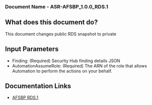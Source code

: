### Document Name - ASR-AFSBP_1.0.0_RDS.1
## What does this document do?
This document changes public RDS snapshot to private

## Input Parameters
* Finding: (Required) Security Hub finding details JSON
* AutomationAssumeRole: (Required) The ARN of the role that allows Automation to perform the actions on your behalf.

## Documentation Links
* [AFSBP RDS.1](https://docs.aws.amazon.com/securityhub/latest/userguide/securityhub-standards-fsbp-controls.html#fsbp-rds-1)
